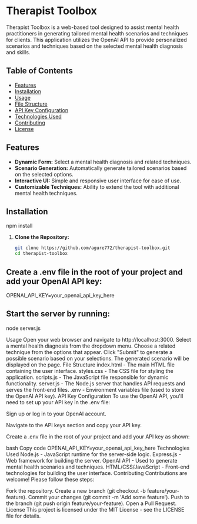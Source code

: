 # Therapist Toolbox

Therapist Toolbox is a web-based tool designed to assist mental health practitioners in generating tailored mental health scenarios and techniques for clients. This application utilizes the OpenAI API to provide personalized scenarios and techniques based on the selected mental health diagnosis and skills.

## Table of Contents

- [Features](#features)
- [Installation](#installation)
- [Usage](#usage)
- [File Structure](#file-structure)
- [API Key Configuration](#api-key-configuration)
- [Technologies Used](#technologies-used)
- [Contributing](#contributing)
- [License](#license)

## Features

- **Dynamic Form:** Select a mental health diagnosis and related techniques.
- **Scenario Generation:** Automatically generate tailored scenarios based on the selected options.
- **Interactive UI:** Simple and responsive user interface for ease of use.
- **Customizable Techniques:** Ability to extend the tool with additional mental health techniques.

## Installation
npm install

1. **Clone the Repository:**

   ```bash
   git clone https://github.com/agure772/therapist-toolbox.git
   cd therapist-toolbox

## Create a .env file in the root of your project and add your OpenAI API key:
OPENAI_API_KEY=your_openai_api_key_here

## Start the server by running:
node server.js

Usage
Open your web browser and navigate to http://localhost:3000.
Select a mental health diagnosis from the dropdown menu.
Choose a related technique from the options that appear.
Click "Submit" to generate a possible scenario based on your selections.
The generated scenario will be displayed on the page.
File Structure
index.html - The main HTML file containing the user interface.
styles.css - The CSS file for styling the application.
scripts.js - The JavaScript file responsible for dynamic functionality.
server.js - The Node.js server that handles API requests and serves the front-end files.
.env - Environment variables file (used to store the OpenAI API key).
API Key Configuration
To use the OpenAI API, you'll need to set up your API key in the .env file:

Sign up or log in to your OpenAI account.

Navigate to the API keys section and copy your API key.

Create a .env file in the root of your project and add your API key as shown:

bash
Copy code
OPENAI_API_KEY=your_openai_api_key_here
Technologies Used
Node.js - JavaScript runtime for the server-side logic.
Express.js - Web framework for building the server.
OpenAI API - Used to generate mental health scenarios and techniques.
HTML/CSS/JavaScript - Front-end technologies for building the user interface.
Contributing
Contributions are welcome! Please follow these steps:

Fork the repository.
Create a new branch (git checkout -b feature/your-feature).
Commit your changes (git commit -m 'Add some feature').
Push to the branch (git push origin feature/your-feature).
Open a Pull Request.
License
This project is licensed under the MIT License - see the LICENSE file for details.
